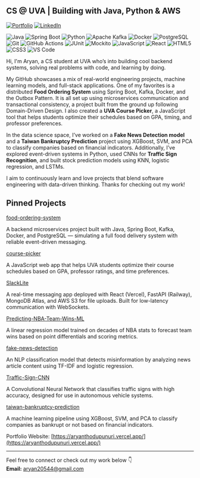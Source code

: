 ## CS @ UVA | Building with Java, Python & AWS
[![Portfolio](https://img.shields.io/badge/Portfolio-aryanthodupunuri.com-green?style=for-the-badge&logo=vercel)](https://aryanthodupunuri.vercel.app/)
[![LinkedIn](https://img.shields.io/badge/LinkedIn-Connect-blue?style=for-the-badge&logo=linkedin)](https://www.linkedin.com/in/aryan-thodupunuri)

![Java](https://img.shields.io/badge/-Java-007396?style=flat-square&logo=java)
![Spring Boot](https://img.shields.io/badge/-Spring%20Boot-6DB33F?style=flat-square&logo=spring-boot)
![Python](https://img.shields.io/badge/-Python-3776AB?style=flat-square&logo=python)
![Apache Kafka](https://img.shields.io/badge/-Kafka-231F20?style=flat-square&logo=apache-kafka)
![Docker](https://img.shields.io/badge/-Docker-2496ED?style=flat-square&logo=docker)
![PostgreSQL](https://img.shields.io/badge/-PostgreSQL-336791?style=flat-square&logo=postgresql)
![Git](https://img.shields.io/badge/-Git-F05032?style=flat-square&logo=git)
![GitHub Actions](https://img.shields.io/badge/-GitHub%20Actions-2088FF?style=flat-square&logo=github-actions)
![JUnit](https://img.shields.io/badge/-JUnit-25A162?style=flat-square&logo=java)
![Mockito](https://img.shields.io/badge/-Mockito-545454?style=flat-square)
![JavaScript](https://img.shields.io/badge/-JavaScript-F7DF1E?style=flat-square&logo=javascript)
![React](https://img.shields.io/badge/-React-61DAFB?style=flat-square&logo=react)
![HTML5](https://img.shields.io/badge/-HTML5-E34F26?style=flat-square&logo=html5)
![CSS3](https://img.shields.io/badge/-CSS3-1572B6?style=flat-square&logo=css3)
![VS Code](https://img.shields.io/badge/-VS%20Code-007ACC?style=flat-square&logo=visual-studio-code)

Hi, I'm Aryan, a CS student at UVA who’s into building cool backend systems, solving real problems with code, and learning by doing. 

My GitHub showcases a mix of real-world engineering projects, machine learning models, and full-stack applications. One of my favorites is a distributed **Food Ordering System** using Spring Boot, Kafka, Docker, and the Outbox Pattern. It is all set up using microservices communication and transactional consistency, a project built from the ground up following Domain-Driven Design. I also created a **UVA Course Picker**, a JavaScript tool that helps students optimize their schedules based on GPA, timing, and professor preferences.

In the data science space, I’ve worked on a **Fake News Detection model** and a **Taiwan Bankruptcy Prediction** project using XGBoost, SVM, and PCA to classify companies based on financial indicators. Additionally, I’ve explored event-driven systems in Python, used CNNs for **Traffic Sign Recognition**, and built stock prediction models using KNN, logistic regression, and LSTMs.

I aim to continuously learn and love projects that blend software engineering with data-driven thinking. Thanks for checking out my work!

## Pinned Projects

[food-ordering-system](https://github.com/AryanThodupunuri/food-ordering-system)

A backend microservices project built with Java, Spring Boot, Kafka, Docker, and PostgreSQL — simulating a full food delivery system with reliable event-driven messaging.

[course-picker](https://github.com/AryanThodupunuri/course-picker)

A JavaScript web app that helps UVA students optimize their course schedules based on GPA, professor ratings, and time preferences.

[SlackLite](https://github.com/AryanThodupunuri/SlackLite)

A real-time messaging app deployed with React (Vercel), FastAPI (Railway), MongoDB Atlas, and AWS S3 for file uploads. Built for low-latency communication with WebSockets.

[Predicting-NBA-Team-Wins-ML](https://github.com/AryanThodupunuri/Predicting-NBA-Team-Wins-ML)

A linear regression model trained on decades of NBA stats to forecast team wins based on point differentials and scoring metrics.

[fake-news-detection](https://github.com/AryanThodupunuri/fake-news-detection)

An NLP classification model that detects misinformation by analyzing news article content using TF-IDF and logistic regression.

[Traffic-Sign-CNN](https://github.com/AryanThodupunuri/Traffic-Sign-CNN)

A Convolutional Neural Network that classifies traffic signs with high accuracy, designed for use in autonomous vehicle systems.

[taiwan-bankruptcy-prediction](https://github.com/AryanThodupunuri/taiwan-bankruptcy-prediction)

A machine learning pipeline using XGBoost, SVM, and PCA to classify companies as bankrupt or not based on financial indicators.

Portfolio Website: [https://aryanthodupunuri.vercel.app/](https://aryanthodupunuri.vercel.app/)

---

Feel free to connect or check out my work below 👇  
**Email:** aryan20544@gmail.com  
